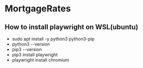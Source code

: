 # MortgageRates
## How to install playwright on WSL(ubuntu)
* sudo apt install -y python3 python3-pip
* python3 --version
* pip3 --version
* pip3 install playwright
* playwright install chromium
